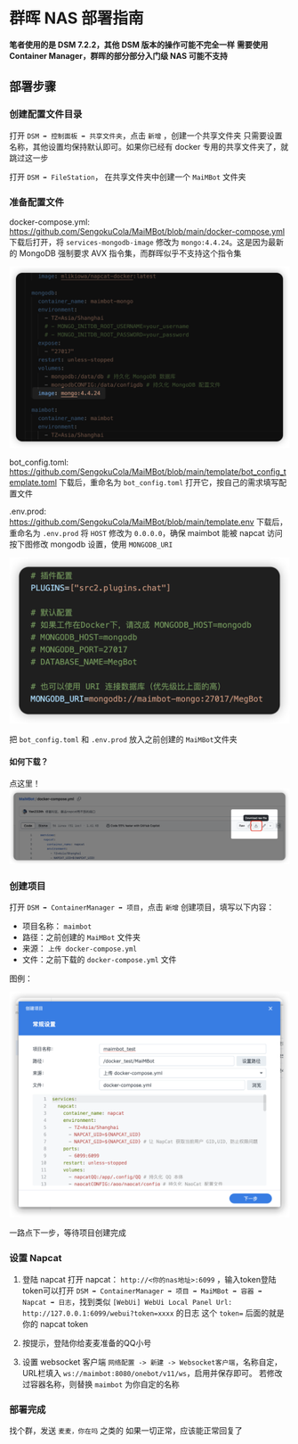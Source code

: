 # 群晖 NAS 部署指南

**笔者使用的是 DSM 7.2.2，其他 DSM 版本的操作可能不完全一样**
**需要使用 Container Manager，群晖的部分部分入门级 NAS 可能不支持**

## 部署步骤

### 创建配置文件目录

打开 `DSM ➡️ 控制面板 ➡️ 共享文件夹`，点击 `新增` ，创建一个共享文件夹
只需要设置名称，其他设置均保持默认即可。如果你已经有 docker 专用的共享文件夹了，就跳过这一步

打开 `DSM ➡️ FileStation`， 在共享文件夹中创建一个 `MaiMBot` 文件夹

### 准备配置文件

docker-compose.yml: https://github.com/SengokuCola/MaiMBot/blob/main/docker-compose.yml
下载后打开，将 `services-mongodb-image` 修改为 `mongo:4.4.24`。这是因为最新的 MongoDB 强制要求 AVX 指令集，而群晖似乎不支持这个指令集

![](/public/images/synology_docker-compose.png)

bot_config.toml: https://github.com/SengokuCola/MaiMBot/blob/main/template/bot_config_template.toml
下载后，重命名为 `bot_config.toml`
打开它，按自己的需求填写配置文件

.env.prod: https://github.com/SengokuCola/MaiMBot/blob/main/template.env
下载后，重命名为 `.env.prod`
将 `HOST` 修改为 `0.0.0.0`，确保 maimbot 能被 napcat 访问
按下图修改 mongodb 设置，使用  `MONGODB_URI`

![](/public/images/synology_.env.prod.png)

把 `bot_config.toml` 和 `.env.prod` 放入之前创建的 `MaiMBot`文件夹

#### 如何下载？

点这里！![](/public/images/synology_how_to_download.png)

### 创建项目

打开 `DSM ➡️ ContainerManager ➡️ 项目`，点击 `新增` 创建项目，填写以下内容：

- 项目名称： `maimbot`
- 路径：之前创建的 `MaiMBot` 文件夹
- 来源： `上传 docker-compose.yml`
- 文件：之前下载的 `docker-compose.yml` 文件

图例：

![](/public/images/synology_create_project.png)

一路点下一步，等待项目创建完成

### 设置 Napcat

1. 登陆 napcat
   打开 napcat： `http://<你的nas地址>:6099` ，输入token登陆
   token可以打开 `DSM ➡️ ContainerManager ➡️ 项目 ➡️ MaiMBot ➡️ 容器 ➡️ Napcat ➡️ 日志`，找到类似 `[WebUi] WebUi Local Panel Url: http://127.0.0.1:6099/webui?token=xxxx` 的日志
   这个 `token=` 后面的就是你的 napcat token

2. 按提示，登陆你给麦麦准备的QQ小号

3. 设置 websocket 客户端
   `网络配置 -> 新建 -> Websocket客户端`，名称自定，URL栏填入 `ws://maimbot:8080/onebot/v11/ws`，启用并保存即可。
   若修改过容器名称，则替换 `maimbot` 为你自定的名称

### 部署完成

找个群，发送 `麦麦，你在吗` 之类的
如果一切正常，应该能正常回复了